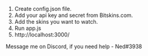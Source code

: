 1. Create config.json file.
2. Add your api key and secret from Bitskins.com.
3. Add the skins you want to watch.
4. Run app.js
5. http://localhost:3000/


Message me on Discord, if you need help - Ned#3938
